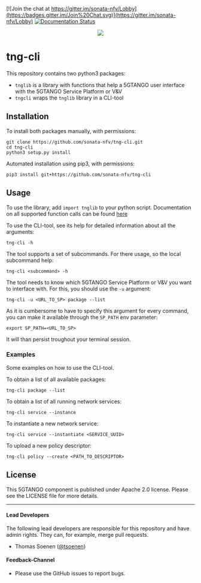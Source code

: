 [![Join the chat at https://gitter.im/sonata-nfv/Lobby](https://badges.gitter.im/Join%20Chat.svg)](https://gitter.im/sonata-nfv/Lobby)
[![Documentation Status](https://readthedocs.org/projects/tng-cli/badge/?version=latest)](https://tng-cli.readthedocs.io/en/latest/index.html)
<p align="center"><img src="https://github.com/sonata-nfv/tng-api-gtw/wiki/images/sonata-5gtango-logo-500px.png" /></p>

# tng-cli

This repository contains two python3 packages:

* `tnglib` is a library with functions that help a 5GTANGO user interface with the 5GTANGO Service Platform or V&V
* `tngcli` wraps the `tnglib` library in a CLI-tool

## Installation

To install both packages manually, with permissions:

```
git clone https://github.com/sonata-nfv/tng-cli.git
cd tng-cli
python3 setup.py install
```
Automated installation using pip3, with permissions:

```
pip3 install git+https://github.com/sonata-nfv/tng-cli
```

## Usage

To use the library, add `import tnglib` to your python script. Documentation on all supported function calls can be found [here](https://tng-cli.readthedocs.io/en/latest/index.html)

To use the CLI-tool, see its help for detailed information about all the arguments:

```
tng-cli -h
```

The tool supports a set of subcommands. For there usage, so the local subcommand help:

```
tng-cli <subcommand> -h
```

The tool needs to know which 5GTANGO Service Platform or V&V you want to interface with. For this, you should use the `-u` argument:

```
tng-cli -u <URL_TO_SP> package --list
```

As it is cumbersome to have to specify this argument for every command, you can make it available through the `SP_PATH` env parameter:

```
export SP_PATH=<URL_TO_SP>
```

It will than persist troughout your terminal session.

### Examples

Some examples on how to use the CLI-tool.

To obtain a list of all available packages:

```
tng-cli package --list
```

To obtain a list of all running network services:

```
tng-cli service --instance
```

To instantiate a new network service:

```
tng-cli service --instantiate <SERVICE_UUID>
```

To upload a new policy descriptor:

```
tng-cli policy --create <PATH_TO_DESCRIPTOR>
```

## License

This 5GTANGO component is published under Apache 2.0 license. Please see the LICENSE file for more details.

---
#### Lead Developers

The following lead developers are responsible for this repository and have admin rights. They can, for example, merge pull requests.

- Thomas Soenen ([@tsoenen](https://github.com/tsoenen))

#### Feedback-Channel

* Please use the GitHub issues to report bugs.
